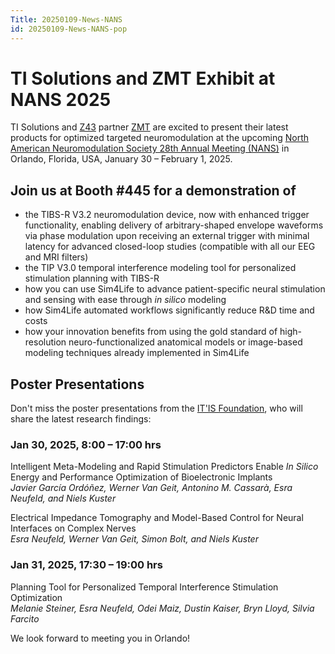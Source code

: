 ```yaml
---
Title: 20250109-News-NANS
id: 20250109-News-NANS-pop
---
```

# TI Solutions and ZMT Exhibit at NANS 2025

TI Solutions and [Z43](https://z43.swiss) partner [ZMT](https://zmt.swiss) are excited to present their latest products for optimized targeted neuromodulation at the upcoming [North American Neuromodulation Society 28th Annual Meeting (NANS)](https://www.neuromodulation.org/annual-meeting.html) in Orlando, Florida, USA, January 30 – February 1, 2025.

## Join us at Booth #445 for a demonstration of
- the TIBS-R V3.2 neuromodulation device, now with enhanced trigger functionality, enabling delivery of arbitrary-shaped envelope waveforms via phase modulation upon receiving an external trigger with minimal latency for advanced closed-loop studies (compatible with all our EEG and MRI filters)
- the TIP V3.0 temporal interference modeling tool for personalized stimulation planning with TIBS-R
- how you can use Sim4Life to advance patient-specific neural stimulation and sensing with ease through *in silico* modeling
- how Sim4Life automated workflows significantly reduce R&D time and costs
- how your innovation benefits from using the gold standard of high-resolution neuro-functionalized anatomical models or image-based modeling techniques already implemented in Sim4Life


## Poster Presentations

Don't miss the poster presentations from the [IT'IS Foundation](https://itis.swiss), who will share the latest research findings:

### Jan 30, 2025, 8:00 – 17:00 hrs  
Intelligent Meta-Modeling and Rapid Stimulation Predictors Enable *In Silico* Energy and Performance Optimization of Bioelectronic Implants  
*Javier García Ordóñez, Werner Van Geit, Antonino M. Cassarà, Esra Neufeld, and Niels Kuster*

Electrical Impedance Tomography and Model-Based Control for Neural Interfaces on Complex Nerves  
*Esra Neufeld, Werner Van Geit, Simon Bolt, and Niels Kuster*

### Jan 31, 2025, 17:30 – 19:00 hrs  
Planning Tool for Personalized Temporal Interference Stimulation Optimization  
*Melanie Steiner, Esra Neufeld, Odei Maiz, Dustin Kaiser, Bryn Lloyd, Silvia Farcito*

We look forward to meeting you in Orlando!
